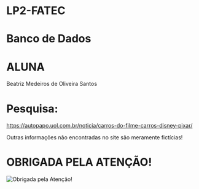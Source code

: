 # LP2-FATEC
# Banco de Dados

# ALUNA
Beatriz Medeiros de Oliveira Santos

# Pesquisa: 
https://autopapo.uol.com.br/noticia/carros-do-filme-carros-disney-pixar/

Outras informações não encontradas no site são meramente fictícias! 

# OBRIGADA PELA ATENÇÃO!
![Obrigada pela Atenção!](https://i.pinimg.com/originals/62/82/62/628262104fff08dd6a491e66444fb9be.jpg)

